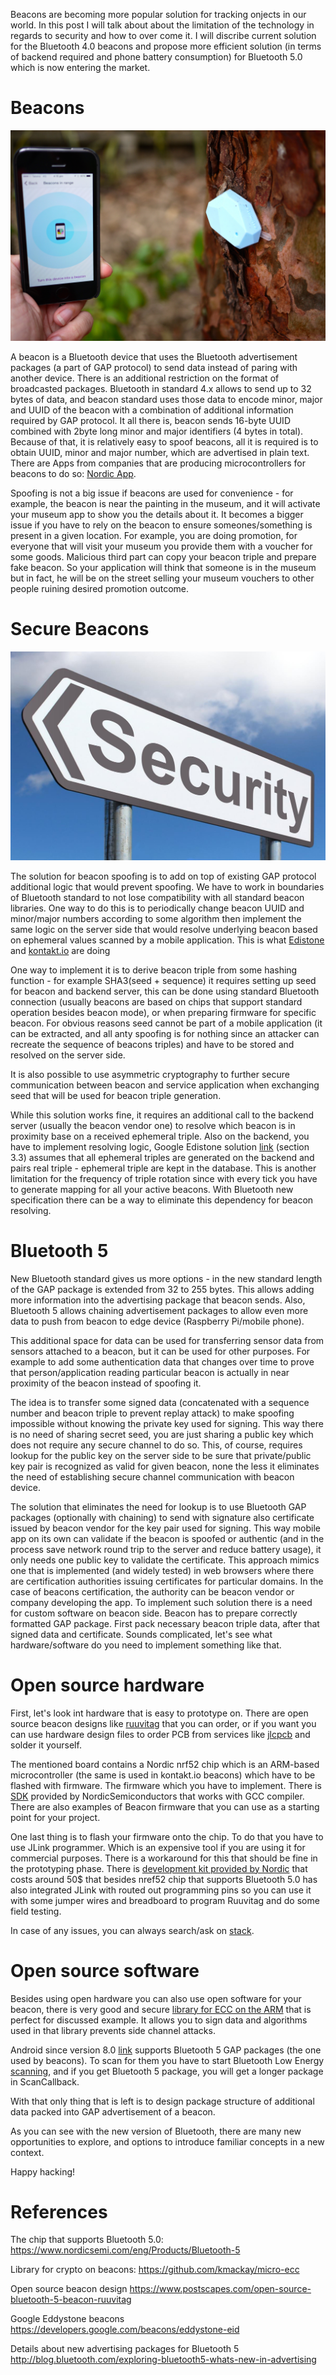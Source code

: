 Beacons are becoming more popular solution for tracking onjects in our world. In this post I will talk about about the limitation of the technology in regards to security and how to over come it. I will discribe current solution for the Bluetooth 4.0 beacons and propose more efficient solution (in terms of backend required and phone battery consumption) for Bluetooth 5.0 which is now entering the market.

# Beacons

![beacons](https://raw.githubusercontent.com/matchmore/tech-blog/master/20181022/Beacons.jpg "beacons")

A beacon is a Bluetooth device that uses the Bluetooth advertisement packages (a part of GAP protocol) to send data instead of paring with another device.
There is an additional restriction on the format of broadcasted packages. 
Bluetooth in standard 4.x allows to send up to 32 bytes of data, and beacon standard uses those data to encode minor, major and UUID of the beacon with a combination of additional information required by GAP protocol.
It all there is, beacon sends 16-byte UUID combined with 2byte long minor and major identifiers (4 bytes in total).
Because of that, it is relatively easy to spoof beacons, all it is required is to obtain UUID, minor and major number, which are advertised in plain text.
There are Apps from companies that are producing microcontrollers for beacons to do so: [Nordic App](https://play.google.com/store/apps/details?id=no.nordicsemi.android.mcp).

Spoofing is not a big issue if beacons are used for convenience - for example, the beacon is near the painting in the museum, and it will activate your museum app to show you the details about it.
It becomes a bigger issue if you have to rely on the beacon to ensure someones/something is present in a given location. For example, you are doing promotion, 
for everyone that will visit your museum you provide them with a voucher for some goods. Malicious third part can copy your beacon triple and prepare fake beacon.
So your application will think that someone is in the museum but in fact, he will be on the street selling your museum vouchers to other people ruining desired promotion outcome.

# Secure Beacons

![security](https://raw.githubusercontent.com/matchmore/tech-blog/master/20181022/security.jpg "security")

The solution for beacon spoofing is to add on top of existing GAP protocol additional logic that would prevent spoofing. We have to work in boundaries of Bluetooth standard to not lose compatibility with all standard beacon libraries.
One way to do this is to periodically change beacon UUID and minor/major numbers according to some algorithm then implement the same logic on the server side that would resolve underlying beacon based on ephemeral values scanned by a mobile application. This is what [Edistone](https://developers.google.com/beacons/eddystone-eid) and [kontakt.io](https://support.kontakt.io/hc/en-gb/articles/206762009-Kontakt-io-Secure-Shuffling) are doing

One way to implement it is to derive beacon triple from some hashing function - for example SHA3(seed + sequence) it requires setting up seed for beacon and backend server, this can be done using standard Bluetooth connection (usually beacons are based on chips that support standard operation besides beacon mode), or when preparing firmware for specific beacon. For obvious reasons seed cannot be part of a mobile application (it can be extracted, and all anty spoofing is for nothing since an attacker can recreate the sequence of beacons triples) and have to be stored and resolved on the server side.

It is also possible to use asymmetric cryptography to further secure communication between beacon and service application when exchanging seed that will be used for beacon triple generation.

While this solution works fine, it requires an additional call to the backend server (usually the beacon vendor one) to resolve which beacon is in proximity base on a received ephemeral triple.
Also on the backend, you have to implement resolving logic, Google Edistone solution [link](https://developers.google.com/beacons/eddystone-eid-preprint.pdf) (section 3.3) assumes that all ephemeral triples are generated on the backend and pairs real triple - ephemeral triple are kept in the database. This is another limitation for the frequency of triple rotation since with every tick you have to generate mapping for all your active beacons.
With Bluetooth new specification there can be a way to eliminate this dependency for beacon resolving.

# Bluetooth 5

New Bluetooth standard gives us more options - in the new standard length of the GAP package is extended from 32 to 255 bytes. This allows adding more information into the advertising package that beacon sends. Also, Bluetooth 5 allows chaining advertisement packages to allow even more data to push from beacon to edge device (Raspberry Pi/mobile phone).

This additional space for data can be used for transferring sensor data from sensors attached to a beacon, but it can be used for other purposes. For example to add some authentication data that changes over time to prove that person/application reading particular beacon is actually in near proximity of the beacon instead of spoofing it.

The idea is to transfer some signed data (concatenated with a sequence number and beacon triple to prevent replay attack) to make spoofing impossible without knowing the private key used for signing. This way there is no need of sharing secret seed, you are just sharing a public key which does not require any secure channel to do so.
This, of course, requires lookup for the public key on the server side to be sure that private/public key pair is recognized as valid for given beacon, none the less it eliminates the need of establishing secure channel communication with beacon device.

The solution that eliminates the need for lookup is to use Bluetooth GAP packages (optionally with chaining) to send with signature also certificate issued by beacon vendor for the key pair used for signing. This way mobile app on its own can validate if the beacon is spoofed or authentic (and in the process save network round trip to the server and reduce battery usage), it only needs one public key to validate the certificate.
This approach mimics one that is implemented (and widely tested) in web browsers where there are certification authorities issuing certificates for particular domains.
In the case of beacons certification, the authority can be beacon vendor or company developing the app.
To implement such solution there is a need for custom software on beacon side. Beacon has to prepare correctly formatted GAP package.
First pack necessary beacon triple data, after that signed data and certificate. Sounds complicated, let's see what hardware/software do you need to implement something like that.

# Open source hardware

First, let's look int hardware that is easy to prototype on. There are open source beacon designs like [ruuvitag](https://www.postscapes.com/open-source-bluetooth-5-beacon-ruuvitag) that you can order, or if you want you can use hardware design files to order PCB from services like [jlcpcb](https://jlcpcb.com/) and solder it yourself.

The mentioned board contains a Nordic nrf52 chip which is an ARM-based microcontroller (the same is used in kontakt.io beacons) which have to be flashed with firmware. The firmware which you have to implement. There is [SDK](https://www.nordicsemi.com/eng/Products/Bluetooth-low-energy/nRF5-SDK) provided by NordicSemiconductors that works with GCC compiler. There are also examples of Beacon firmware that you can use as a starting point for your project.

One last thing is to flash your firmware onto the chip. To do that you have to use JLink programmer. Which is an expensive tool if you are using it for commercial purposes. There is a workaround for this that should be fine in the prototyping phase. There is [development kit provided by Nordic](https://www.nordicsemi.com/eng/Buy-Online?search_token=nRF52840-DK) that costs around 50$ that besides nref52 chip that supports Bluetooth 5.0 has also integrated JLink with routed out programming pins so you can use it with some jumper wires and breadboard to program Ruuvitag and do some field testing.

In case of any issues, you can always search/ask on [stack](https://devzone.nordicsemi.com/).

# Open source software

Besides using open hardware you can also use open software for your beacon, there is very good and secure [library for ECC on the ARM](https://github.com/kmackay/micro-ecc) that is perfect for discussed example. It allows you to sign data and algorithms used in that library prevents side channel attacks. 

Android since version 8.0 [link](https://blog.bluetooth.com/what-bluetooth-developers-should-know-about-android-o) supports Bluetooth 5 GAP packages (the one used by beacons). To scan for them you have to start Bluetooth Low Energy [scanning](https://developer.android.com/reference/android/bluetooth/le/BluetoothLeScanner.html#startScan(android.bluetooth.le.ScanCallback)), and if you get Bluetooth 5 package, you will get a longer package in ScanCallback.

With that only thing that is left is to design package structure of additional data packed into GAP advertisement of a beacon.

As you can see with the new version of Bluetooth, there are many new opportunities to explore, and options to introduce familiar concepts in a new context.

Happy hacking!

# References

The chip that supports Bluetooth 5.0: https://www.nordicsemi.com/eng/Products/Bluetooth-5

Library for crypto on beacons: https://github.com/kmackay/micro-ecc

Open source beacon design https://www.postscapes.com/open-source-bluetooth-5-beacon-ruuvitag

Google Eddystone beacons https://developers.google.com/beacons/eddystone-eid

Details about new advertising packages for Bluetooth 5 http://blog.bluetooth.com/exploring-bluetooth5-whats-new-in-advertising